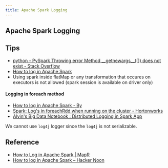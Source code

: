 ```yaml
---
title: Apache Spark Logging
---
```


## Apache Spark Logging



## Tips
- [python \- PySpark Throwing error Method \_\_getnewargs\_\_\(\[\]\) does not exist \- Stack Overflow](https://stackoverflow.com/questions/40470487/pyspark-throwing-error-method-getnewargs-does-not-exist)
- [How to log in Apache Spark](https://hackernoon.com/how-to-log-in-apache-spark-f4204fad78a)
- Using spark inside flatMap or any transformation that occures on executors is not allowed (spark session is available on driver only)



#### Logging in foreach method
- [How to log in Apache Spark \- By](https://hackernoon.com/how-to-log-in-apache-spark-f4204fad78a#.j93k2ieu7)
- [Spark: Log's in foreachRdd when running on the cluster \- Hortonworks](https://community.hortonworks.com/questions/75314/spark-logs-in-foreachrdd-when-running-on-the-clust.html)
- [Alvin's Big Data Notebook : Distributed Logging in Spark App](http://alvincjin.blogspot.com/2016/08/distributed-logging-in-spark-app.html)

We cannot use `log4j` logger since the `log4j` is not serializable.


## Reference
* [How to Log in Apache Spark | MapR](https://mapr.com/blog/how-log-apache-spark/)
* [How to log in Apache Spark – Hacker Noon](https://hackernoon.com/how-to-log-in-apache-spark-f4204fad78a)
